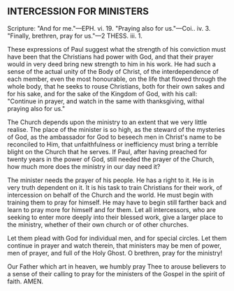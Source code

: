 ## INTERCESSION FOR MINISTERS ##

Scripture: "And for me."—EPH. vi. 19. "Praying also for us."—Coi.. iv. 3. "Finally, brethren, pray for us."—2 THESS. iii. 1.



These expressions of Paul suggest what the strength of his conviction must have been that the Christians had power with God, and that their prayer would in very deed bring new strength to him in his work. He had such a sense of the actual unity of the Body of Christ, of the interdependence of each member, even the most honourable, on the life that flowed through the whole body, that he seeks to rouse Christians, both for their own sakes and for his sake, and for the sake of the Kingdom of God, with his call: "Continue in prayer, and watch in the same with thanksgiving, withal praying also for us."

The Church depends upon the ministry to an extent that we very little realise. The place of the minister is so high, as the steward of the mysteries of God, as the ambassador for God to beseech men in Christ's name to be reconciled to Him, that unfaithfulness or inefficiency must bring a terrible blight on the Church that he serves. If Paul, after having preached for twenty years in the power of God, still needed the prayer of the Church, how much more does the ministry in our day need it?

The minister needs the prayer of his people. He has a right to it. He is in very truth dependent on it. It is his task to train Christians for their work, of intercession on behalf of the Church and the world. He must begin with training them to pray for himself. He may have to begin still farther back and learn to pray more for himself and for them. Let all intercessors, who are seeking to enter more deeply into their blessed work, give a larger place to the ministry, whether of their own church or of other churches.

Let them plead with God for individual men, and for special circles. Let them continue in prayer and watch therein, that ministers may be men of power, men of prayer, and full of the Holy Ghost. O brethren, pray for the ministry!

Our Father which art in heaven, we humbly pray Thee to arouse believers to a sense of their calling to pray for the ministers of the Gospel in the spirit of faith. AMEN.

